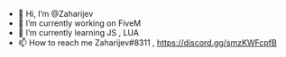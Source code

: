 - 👋 Hi, I’m @Zaharijev
- 👀 I’m currently working on FiveM
- 🌱 I’m currently learning JS , LUA
- 📫 How to reach me Zaharijev#8311 , https://discord.gg/smzKWFcpfB

<!---
Zaharijev/Zaharijev is a ✨ special ✨ repository because its `README.md` (this file) appears on your GitHub profile.
You can click the Preview link to take a look at your changes.
--->
